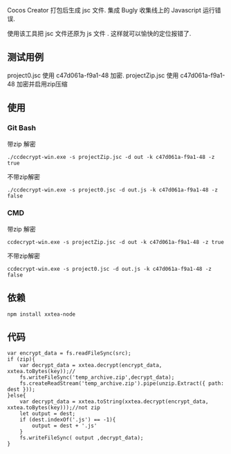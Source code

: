 
Cocos Creator 打包后生成 jsc 文件. 集成 Bugly 收集线上的 Javascript 运行错误.

使用该工具把 jsc 文件还原为 js 文件 . 这样就可以愉快的定位报错了. 


## 测试用例
project0.jsc 使用 c47d061a-f9a1-48 加密. 
projectZip.jsc 使用 c47d061a-f9a1-48 加密并启用zip压缩

## 使用

### Git Bash
带zip 解密
```
./ccdecrypt-win.exe -s projectZip.jsc -d out -k c47d061a-f9a1-48 -z true
```

不带zip解密
```
./ccdecrypt-win.exe -s project0.jsc -d out.js -k c47d061a-f9a1-48 -z false
```

### CMD
带zip 解密
```
ccdecrypt-win.exe -s projectZip.jsc -d out -k c47d061a-f9a1-48 -z true
```

不带zip解密
```
ccdecrypt-win.exe -s project0.jsc -d out.js -k c47d061a-f9a1-48 -z false
```


## 依赖

```
npm install xxtea-node

```

## 代码

```
var encrypt_data = fs.readFileSync(src);
if (zip){
    var decrypt_data = xxtea.decrypt(encrypt_data, xxtea.toBytes(key));//
    fs.writeFileSync('temp_archive.zip',decrypt_data);
    fs.createReadStream('temp_archive.zip').pipe(unzip.Extract({ path: dest }));
}else{
    var decrypt_data = xxtea.toString(xxtea.decrypt(encrypt_data, xxtea.toBytes(key)));//not zip
    let output = dest;
    if (dest.indexOf('.js') == -1){
        output = dest + '.js'
    }
    fs.writeFileSync( output ,decrypt_data);
}

```